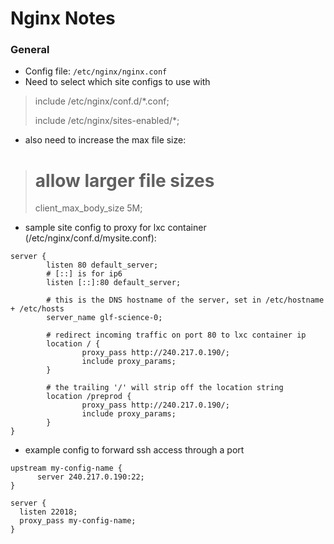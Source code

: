 # Nginx Notes

### General
- Config file: `/etc/nginx/nginx.conf`
- Need to select which site configs to use with
> include /etc/nginx/conf.d/*.conf; 
> 
> include /etc/nginx/sites-enabled/*;

- also need to increase the max file size:
> # allow larger file sizes
> client_max_body_size 5M;
  

- sample site config to proxy for lxc container (/etc/nginx/conf.d/mysite.conf):
```
server {
        listen 80 default_server; 
        # [::] is for ip6
        listen [::]:80 default_server; 

        # this is the DNS hostname of the server, set in /etc/hostname + /etc/hosts
        server_name glf-science-0;

        # redirect incoming traffic on port 80 to lxc container ip
        location / {
                proxy_pass http://240.217.0.190/;
                include proxy_params;
        }
        
        # the trailing '/' will strip off the location string
        location /preprod {
                proxy_pass http://240.217.0.190/;
                include proxy_params;
        }
}
```
  
- example config to forward ssh access through a port
```
upstream my-config-name {
      server 240.217.0.190:22;
}

server {
  listen 22018;
  proxy_pass my-config-name;
}
```




